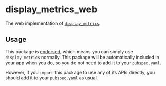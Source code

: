 # display_metrics_web

The web implementation of [`display_metrics`][1].

## Usage

This package is [endorsed][2], which means you can simply use `display_metrics`
normally. This package will be automatically included in your app when you do,
so you do not need to add it to your `pubspec.yaml`.

However, if you `import` this package to use any of its APIs directly, you
should add it to your `pubspec.yaml` as usual.

[1]: https://pub.dev/packages/display_metrics
[2]: https://flutter.dev/to/endorsed-federated-plugin